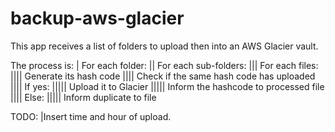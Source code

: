# backup-aws-glacier
This app receives a list of folders to upload then into an AWS Glacier vault.

The process is:
| For each folder:
|| For each sub-folders:
||| For each files:
|||| Generate its hash code
|||| Check if the same hash code has uploaded
|||| If yes:
||||| Upload it to Glacier
||||| Inform the hashcode to processed file
|||| Else:
||||| Inform duplicate to file


TODO:
|Insert time and hour of upload.
